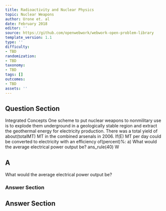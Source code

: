```yaml
---
title: Radioactivity and Nuclear Physics
topic: Nuclear Weapons
author: Urone et. al
date: February 2018
editor: ''
source: https://github.com/openwebwork/webwork-open-problem-library
template_version: 1.1
type: ''
difficulty:
- TBD
randomization:
- TBD
taxonomy:
- TBD
tags: []
outcomes:
- TBD
assets: ''
---
```


## Question Section 

Integrated Concepts 
One scheme to put nuclear weapons to nonmilitary use is to explode them underground in a geologically stable region and extract the geothermal energy for electricity production. There was a total yield of about(totalMT) MT in the combined arsenals in 2006. If(E) MT per day could be converted to electricity with an efficiency of(percent)%: 
a) What would the average electrical power output be? 
ans_rule(40) W

## A
What would the average electrical power output be? 
### Answer Section


## Answer Section

